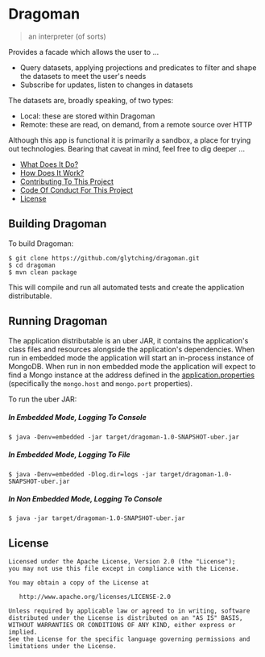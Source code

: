 Dragoman
======

> an interpreter (of sorts)

Provides a facade which allows the user to ...

* Query datasets, applying projections and predicates to filter and shape the datasets to meet the user's needs
* Subscribe for updates, listen to changes in datasets

The datasets are, broadly speaking, of two types:

* Local: these are stored within Dragoman
* Remote: these are read, on demand, from a remote source over HTTP 

Although this app is functional it is primarily a sandbox, a place for trying out technologies. Bearing that caveat in mind, feel free to dig deeper ...
 
* [What Does It Do?](docs/what-does-it-do.md)
* [How Does It Work?](docs/how-does-it-work.md)
* [Contributing To This Project](docs/contributing.md)
* [Code Of Conduct For This Project](docs/code-of-conduct.md)
* [License](license.md)

Building Dragoman
-------

To build Dragoman:

```
$ git clone https://github.com/glytching/dragoman.git
$ cd dragoman
$ mvn clean package
```

This will compile and run all automated tests and create the application distributable. 

Running Dragoman
-------

The application distributable is an uber JAR, it contains the application's class files and resources alongside the application's dependencies. When run in embedded mode the application will start an in-process instance of MongoDB. When run in non embedded mode the application will expect to find a Mongo instance at the address defined in the [application.properties](src/main/resources/application.properties) (specifically the `mongo.host` and `mongo.port` properties).

To run the uber JAR:

##### In Embedded Mode, Logging To Console

```
$ java -Denv=embedded -jar target/dragoman-1.0-SNAPSHOT-uber.jar
```

##### In Embedded Mode, Logging To File

```
$ java -Denv=embedded -Dlog.dir=logs -jar target/dragoman-1.0-SNAPSHOT-uber.jar
```

##### In Non Embedded Mode, Logging To Console

```
$ java -jar target/dragoman-1.0-SNAPSHOT-uber.jar
```
 
License
-------

    Licensed under the Apache License, Version 2.0 (the "License");
    you may not use this file except in compliance with the License.
    
    You may obtain a copy of the License at

       http://www.apache.org/licenses/LICENSE-2.0

    Unless required by applicable law or agreed to in writing, software
    distributed under the License is distributed on an "AS IS" BASIS,
    WITHOUT WARRANTIES OR CONDITIONS OF ANY KIND, either express or implied.
    See the License for the specific language governing permissions and
    limitations under the License.